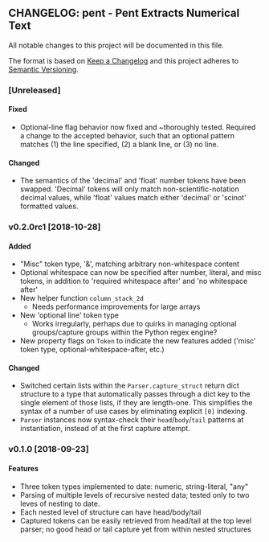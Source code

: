 ## CHANGELOG: pent - Pent Extracts Numerical Text

All notable changes to this project will be documented in this file.

The format is based on [Keep a Changelog](http://keepachangelog.com/en/1.0.0/)
and this project adheres to [Semantic Versioning](http://semver.org/spec/v2.0.0.html).

### [Unreleased]

#### Fixed

- Optional-line flag behavior now fixed and ~thoroughly tested.
  Required a change to the accepted behavior, such that an optional pattern
  matches (1) the line specified, (2) a blank line, or (3) no line.

#### Changed

- The semantics of the 'decimal' and 'float' number tokens have been swapped.
  'Decimal' tokens will only match non-scientific-notation decimal values, while
  'float' values match either 'decimal' or 'scinot' formatted values.

### v0.2.0rc1 [2018-10-28]

#### Added

- "Misc" token type, '&', matching arbitrary non-whitespace content
- Optional whitespace can now be specified after number, literal, and misc
  tokens, in addition to 'required whitespace after' and
  'no whitespace after'
- New helper function `column_stack_2d`
  - Needs performance improvements for large arrays
- New 'optional line' token type
  - Works irregularly, perhaps due to quirks in managing optional
    groups/capture groups within the Python regex engine?
- New property flags on `Token` to indicate the new features added
  ('misc' token type, optional-whitespace-after, etc.)

#### Changed

- Switched certain lists within the `Parser.capture_struct` return
  dict structure to a type that automatically passes through a dict key to the
  single element of those lists, if they are length-one. This
  simplifies the syntax of a number of use cases by eliminating explicit `[0]`
  indexing.
- `Parser` instances now syntax-check their `head`/`body`/`tail` patterns
   at instantiation, instead of at the first capture attempt.


### v0.1.0 [2018-09-23]

#### Features

- Three token types implemented to date: numeric, string-literal, "any"
- Parsing of multiple levels of recursive nested data; tested only
  to two leves of nesting to date.
- Each nested level of structure can have head/body/tail
- Captured tokens can be easily retrieved from head/tail at the top level
  parser; no good head or tail capture yet from within nested structures


